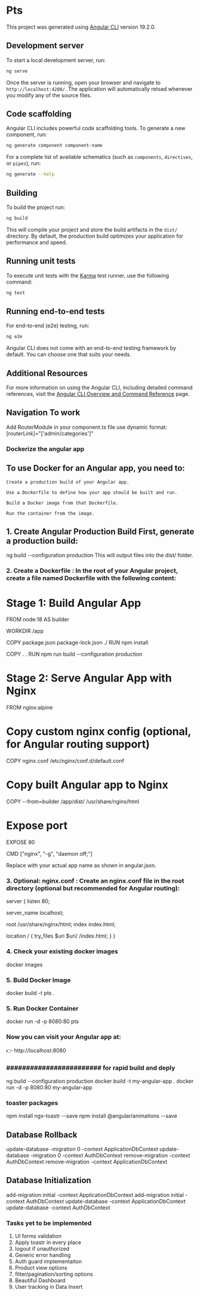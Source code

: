 # Pts

This project was generated using [Angular CLI](https://github.com/angular/angular-cli) version 19.2.0.

## Development server

To start a local development server, run:

```bash
ng serve
```

Once the server is running, open your browser and navigate to `http://localhost:4200/`. The application will automatically reload whenever you modify any of the source files.

## Code scaffolding

Angular CLI includes powerful code scaffolding tools. To generate a new component, run:

```bash
ng generate component component-name
```

For a complete list of available schematics (such as `components`, `directives`, or `pipes`), run:

```bash
ng generate --help
```

## Building

To build the project run:

```bash
ng build
```

This will compile your project and store the build artifacts in the `dist/` directory. By default, the production build optimizes your application for performance and speed.

## Running unit tests

To execute unit tests with the [Karma](https://karma-runner.github.io) test runner, use the following command:

```bash
ng test
```

## Running end-to-end tests

For end-to-end (e2e) testing, run:

```bash
ng e2e
```

Angular CLI does not come with an end-to-end testing framework by default. You can choose one that suits your needs.

## Additional Resources

For more information on using the Angular CLI, including detailed command references, visit the [Angular CLI Overview and Command Reference](https://angular.dev/tools/cli) page.

## Navigation To work
Add RouterModule in your component.ts file
use dynamic format: [routerLink]="['admin/categories']"

### Dockerize the angular app
## To use Docker for an Angular app, you need to:

    Create a production build of your Angular app.

    Use a Dockerfile to define how your app should be built and run.

    Build a Docker image from that Dockerfile.

    Run the container from the image.
### #####################################################################
## 1. Create Angular Production Build First, generate a production build:
ng build --configuration production
This will output files into the dist/<your-app-name> folder.

### 2. Create a Dockerfile : In the root of your Angular project, create a file named Dockerfile with the following content:

# Stage 1: Build Angular App
FROM node:18 AS builder

WORKDIR /app

COPY package.json package-lock.json ./
RUN npm install

COPY . .
RUN npm run build --configuration production

# Stage 2: Serve Angular App with Nginx
FROM nginx:alpine

# Copy custom nginx config (optional, for Angular routing support)
COPY nginx.conf /etc/nginx/conf.d/default.conf

# Copy built Angular app to Nginx
COPY --from=builder /app/dist/<your-app-name> /usr/share/nginx/html

# Expose port
EXPOSE 80

CMD ["nginx", "-g", "daemon off;"]

Replace <your-app-name> with your actual app name as shown in angular.json.

### 3. Optional: nginx.conf : Create an nginx.conf file in the root directory (optional but recommended for Angular routing):

server {
  listen 80;

  server_name localhost;

  root /usr/share/nginx/html;
  index index.html;

  location / {
    try_files $uri $uri/ /index.html;
  }
}

### 4. Check your existing docker images
docker images

### 5. Build Docker Image
docker build -t pts .

### 5. Run Docker Container
docker run -d -p 8080:80 pts

### Now you can visit your Angular app at:
👉 http://localhost:8080


### ######################## for rapid build and deply ####################################

ng build --configuration production
docker build -t my-angular-app .
docker run -d -p 8080:80 my-angular-app

### toaster packages
npm install ngx-toastr --save
npm install @angular/animations --save

## Database Rollback
update-database -migration 0 -context ApplicationDbContext
update-database -migration 0 -context AuthDbContext
remove-migration -context AuthDbContext
remove-migration -context ApplicationDbContext

## Database Initialization
add-migration initial -context ApplicationDbContext
add-migration initial -context AuthDbContext
update-database -context ApplicationDbContext
update-database -context AuthDbContext

### Tasks yet to be implemented
1. UI forms validation
2. Apply toastr in every place
3. logout if unauthorized
4. Generic error handling
5. Auth guard implementaiton
6. Product view options
7. filter/pagination/sorting options
8. Beautiful Dashboard
9. User tracking in Data Insert